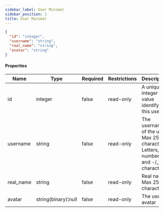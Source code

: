 ```yaml
---
sidebar_label: User Minimal
sidebar_position: 1
title: User Minimal
---
```


```json
{
  "id": "integer",
  "username": "string",
  "real_name": "string",
  "avatar": "string"
}

```

#### Properties

| Name      | Type                | Required | Restrictions | Description                                                                       |                                                                
|-----------|---------------------|----------|--------------|-----------------------------------------------------------------------------------|
| id        | integer             | false    | read-only    | A unique integer value identifying this user                                      |
| username  | string              | false    | read-only    | The username of the user. Max 255 characters. Letters, numbers and -/_ characters |
| real_name | string              | false    | read-only    | Real name. Max 255 characters                                                     |
| avatar    | string(binary)¦null | false    | read-only    | The user avatar                                                                   |
